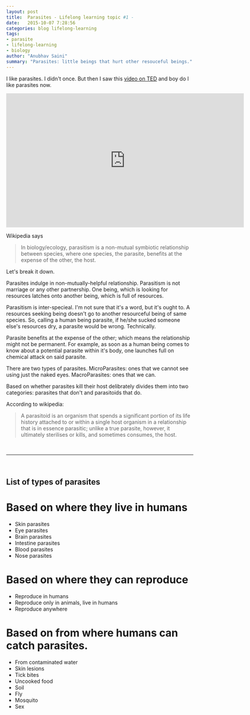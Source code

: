 ```yaml
---
layout: post
title:  Parasites - Lifelong learning topic #1 - 
date:   2015-10-07 7:28:56
categories: blog lifelong-learning
tags:
- parasite
- lifelong-learning
- biology
author: "Anubhav Saini"
summary: "Parasites: little beings that hurt other resouceful beings."
---
```

I like parasites. I didn't once. But then I saw this [video on TED](http://go.ted.com/bNjV) and boy do I like parasites now.  
    
<p>
    <iframe src="https://embed-ssl.ted.com/talks/ed_yong_suicidal_wasps_zombie_roaches_and_other_tales_of_parasites.html" width="640" height="360" frameborder="0" scrolling="no" webkitAllowFullScreen mozallowfullscreen allowFullScreen></iframe>
</p>
    
Wikipedia says  

>In biology/ecology, parasitism is a non-mutual symbiotic relationship between species, where one species, the parasite, benefits at the expense of the other, the host.  
<p>
Let's break it down.  
</p><p>
Parasites indulge in non-mutually-helpful relationship. Parasitism is not marriage or any other partnership. One being, which is looking for resources latches onto another being, which is full of resources.   
</p><p>
Parasitism is inter-specieal. I'm not sure that it's a word, but it's ought to. A resources seeking being doesn't go to another resourceful being of same species. So, calling a human being parasite, if he/she sucked someone else's resources dry, a parasite would be wrong. Technically.   
</p><p>
Parasite benefits at the expense of the other; which means the relationship might not be permanent. For example, as soon as a human being comes to know about a potential parasite within it's body, one launches full on chemical attack on said parasite.  
</p><p>
There are two types of parasites. MicroParasites: ones that we cannot see using just the naked eyes. MacroParasites: ones that we can.  
</p>

Based on whether parasites kill their host delibrately divides them into two categories: parasites that don't and parasitoids that do.  

According to wikipedia:  

>A parasitoid is an organism that spends a significant portion of its life history attached to or within a single host organism in a relationship that is in essence parasitic; unlike a true parasite, however, it ultimately sterilises or kills, and sometimes consumes, the host.

&nbsp;


---

&nbsp;

List of types of parasites
-

Based on where they live in humans
=

- Skin parasites
- Eye parasites
- Brain parasites
- Intestine parasites
- Blood parasites
- Nose parasites


Based on where they can reproduce
=

- Reproduce in humans
- Reproduce only in animals, live in humans
- Reproduce anywhere


Based on from where humans can catch parasites.
=

- From contaminated water
- Skin lesions
- Tick bites
- Uncooked food
- Soil
- Fly
- Mosquito
- Sex